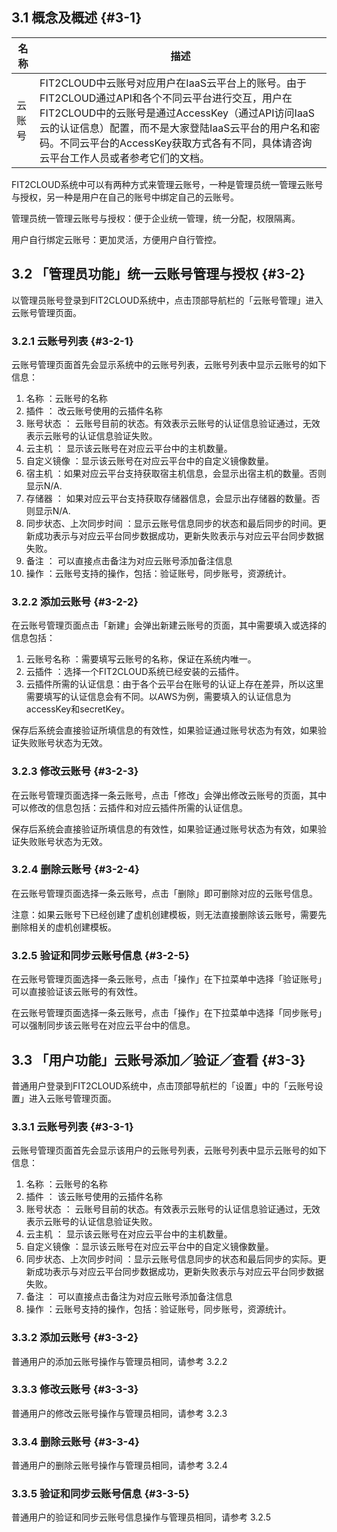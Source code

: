 ## 3.1 概念及概述 {#3-1}

| 名称 | 描述 |
| --- | --- |
| 云账号 | FIT2CLOUD中云账号对应用户在IaaS云平台上的账号。由于FIT2CLOUD通过API和各个不同云平台进行交互，用户在FIT2CLOUD中的云账号是通过AccessKey（通过API访问IaaS云的认证信息）配置，而不是大家登陆IaaS云平台的用户名和密码。不同云平台的AccessKey获取方式各有不同，具体请咨询云平台工作人员或者参考它们的文档。 |

FIT2CLOUD系统中可以有两种方式来管理云账号，一种是管理员统一管理云账号与授权，另一种是用户在自己的账号中绑定自己的云账号。

管理员统一管理云账号与授权：便于企业统一管理，统一分配，权限隔离。

用户自行绑定云账号：更加灵活，方便用户自行管控。

## 3.2 「管理员功能」统一云账号管理与授权 {#3-2}

以管理员账号登录到FIT2CLOUD系统中，点击顶部导航栏的「云账号管理」进入云账号管理页面。

### 3.2.1 云账号列表 {#3-2-1}

云账号管理页面首先会显示系统中的云账号列表，云账号列表中显示云账号的如下信息：

1.  名称 ：云账号的名称
2.  插件 ： 改云账号使用的云插件名称
3.  账号状态 ： 云账号目前的状态。有效表示云账号的认证信息验证通过，无效表示云账号的认证信息验证失败。
4.  云主机 ： 显示该云账号在对应云平台中的主机数量。
5.  自定义镜像 ：显示该云账号在对应云平台中的自定义镜像数量。
6.  宿主机 ：如果对应云平台支持获取宿主机信息，会显示出宿主机的数量。否则显示N/A.
7.  存储器 ： 如果对应云平台支持获取存储器信息，会显示出存储器的数量。否则显示N/A.
8.  同步状态、上次同步时间 ：显示云账号信息同步的状态和最后同步的时间。更新成功表示与对应云平台同步数据成功，更新失败表示与对应云平台同步数据失败。
9.  备注 ： 可以直接点击备注为对应云账号添加备注信息
10.  操作 ：云账号支持的操作，包括：验证账号，同步账号，资源统计。

### 3.2.2 添加云账号 {#3-2-2}

在云账号管理页面点击「新建」会弹出新建云账号的页面，其中需要填入或选择的信息包括：

1.  云账号名称 ：需要填写云账号的名称，保证在系统内唯一。
2.  云插件 ：选择一个FIT2CLOUD系统已经安装的云插件。
3.  云插件所需的认证信息：由于各个云平台在账号的认证上存在差异，所以这里需要填写的认证信息会有不同。以AWS为例，需要填入的认证信息为accessKey和secretKey。

保存后系统会直接验证所填信息的有效性，如果验证通过账号状态为有效，如果验证失败账号状态为无效。

### 3.2.3 修改云账号 {#3-2-3}

在云账号管理页面选择一条云账号，点击「修改」会弹出修改云账号的页面，其中可以修改的信息包括：云插件和对应云插件所需的认证信息。

保存后系统会直接验证所填信息的有效性，如果验证通过账号状态为有效，如果验证失败账号状态为无效。

### 3.2.4 删除云账号 {#3-2-4}

在云账号管理页面选择一条云账号，点击「删除」即可删除对应的云账号信息。

注意：如果云账号下已经创建了虚机创建模板，则无法直接删除该云账号，需要先删除相关的虚机创建模板。

### 3.2.5 验证和同步云账号信息 {#3-2-5}

在云账号管理页面选择一条云账号，点击「操作」在下拉菜单中选择「验证账号」可以直接验证该云账号的有效性。

在云账号管理页面选择一条云账号，点击「操作」在下拉菜单中选择「同步账号」可以强制同步该云账号在对应云平台中的信息。

## 3.3 「用户功能」云账号添加／验证／查看 {#3-3}

普通用户登录到FIT2CLOUD系统中，点击顶部导航栏的「设置」中的「云账号设置」进入云账号管理页面。

### 3.3.1 云账号列表 {#3-3-1}

云账号管理页面首先会显示该用户的云账号列表，云账号列表中显示云账号的如下信息：

1.  名称 ：云账号的名称
2.  插件 ： 该云账号使用的云插件名称
3.  账号状态 ： 云账号目前的状态。有效表示云账号的认证信息验证通过，无效表示云账号的认证信息验证失败。
4.  云主机 ： 显示该云账号在对应云平台中的主机数量。
5.  自定义镜像 ：显示该云账号在对应云平台中的自定义镜像数量。
6.  同步状态、上次同步时间 ：显示云账号信息同步的状态和最后同步的实际。更新成功表示与对应云平台同步数据成功，更新失败表示与对应云平台同步数据失败。
7.  备注 ： 可以直接点击备注为对应云账号添加备注信息
8.  操作 ：云账号支持的操作，包括：验证账号，同步账号，资源统计。

### 3.3.2 添加云账号 {#3-3-2}

普通用户的添加云账号操作与管理员相同，请参考 3.2.2

### 3.3.3 修改云账号 {#3-3-3}

普通用户的修改云账号操作与管理员相同，请参考 3.2.3

### 3.3.4 删除云账号 {#3-3-4}

普通用户的删除云账号操作与管理员相同，请参考 3.2.4

### 3.3.5 验证和同步云账号信息 {#3-3-5}

普通用户的验证和同步云账号信息操作与管理员相同，请参考 3.2.5